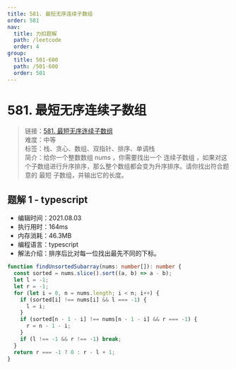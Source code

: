 ```yaml
---
title: 581. 最短无序连续子数组
order: 581
nav:
  title: 力扣题解
  path: /leetcode
  order: 4
group:
  title: 501-600
  path: /501-600
  order: 501
---
```


# 581. 最短无序连续子数组

> 链接：[581. 最短无序连续子数组](https://leetcode-cn.com/problems/shortest-unsorted-continuous-subarray/)  
> 难度：中等  
> 标签：栈、贪心、数组、双指针、排序、单调栈  
> 简介：给你一个整数数组 nums ，你需要找出一个 连续子数组 ，如果对这个子数组进行升序排序，那么整个数组都会变为升序排序。请你找出符合题意的 最短 子数组，并输出它的长度。

## 题解 1 - typescript

- 编辑时间：2021.08.03
- 执行用时：164ms
- 内存消耗：46.3MB
- 编程语言：typescript
- 解法介绍：排序后比对每一位找出最先不同的下标。

```typescript
function findUnsortedSubarray(nums: number[]): number {
  const sorted = nums.slice().sort((a, b) => a - b);
  let l = -1;
  let r = -1;
  for (let i = 0, n = nums.length; i < n; i++) {
    if (sorted[i] !== nums[i] && l === -1) {
      l = i;
    }
    if (sorted[n - 1 - i] !== nums[n - 1 - i] && r === -1) {
      r = n - 1 - i;
    }
    if (l !== -1 && r !== -1) break;
  }
  return r === -1 ? 0 : r - l + 1;
}
```
